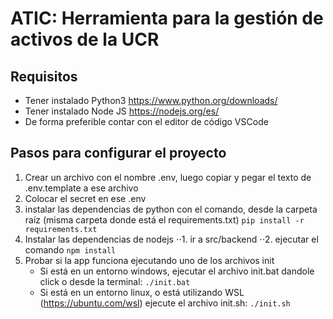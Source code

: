# ATIC: Herramienta para la gestión de activos de la UCR

## Requisitos
* Tener instalado Python3 https://www.python.org/downloads/
* Tener instalado Node JS https://nodejs.org/es/
* De forma preferible contar con el editor de código VSCode

## Pasos para configurar el proyecto
1. Crear un archivo con el nombre .env, luego copiar y pegar el texto de .env.template a ese archivo
2. Colocar el secret en ese .env
3. instalar las dependencias de python con el comando, desde la carpeta raíz (misma carpeta donde está el requirements.txt)
`pip install -r requirements.txt`
4. Instalar las dependencias de nodejs
  ⋅⋅1. ir a src/backend
  ⋅⋅2. ejecutar el comando
  `npm install`
5. Probar si la app funciona ejecutando uno de los archivos init
    * Si está en un entorno windows, ejecutar el archivo init.bat dandole click o desde la terminal:
     `./init.bat`
     * Si está en un entorno linux, o está utilizando WSL (https://ubuntu.com/wsl) ejecute el archivo init.sh:
     `./init.sh`
